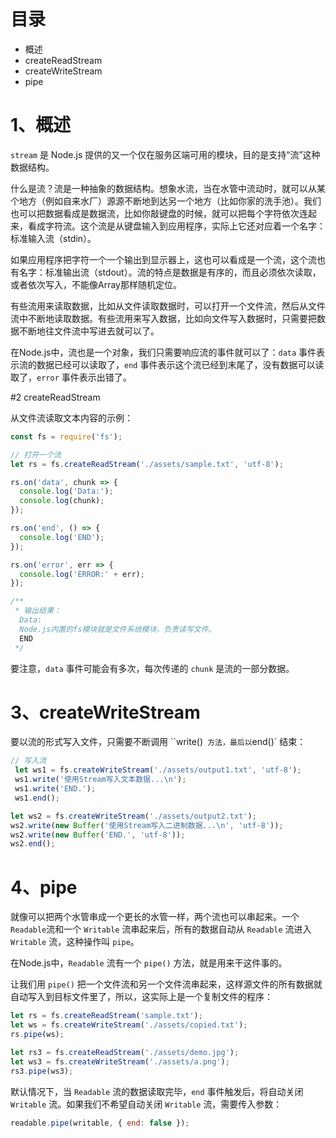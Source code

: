 # 目录

- 概述
- createReadStream
- createWriteStream
- pipe

# 1、概述

`stream` 是 Node.js 提供的又一个仅在服务区端可用的模块，目的是支持“流”这种数据结构。

什么是流？流是一种抽象的数据结构。想象水流，当在水管中流动时，就可以从某个地方（例如自来水厂）源源不断地到达另一个地方（比如你家的洗手池）。我们也可以把数据看成是数据流，比如你敲键盘的时候，就可以把每个字符依次连起来，看成字符流。这个流是从键盘输入到应用程序，实际上它还对应着一个名字：标准输入流（stdin）。

如果应用程序把字符一个一个输出到显示器上，这也可以看成是一个流，这个流也有名字：标准输出流（stdout）。流的特点是数据是有序的，而且必须依次读取，或者依次写入，不能像Array那样随机定位。

有些流用来读取数据，比如从文件读取数据时，可以打开一个文件流，然后从文件流中不断地读取数据。有些流用来写入数据，比如向文件写入数据时，只需要把数据不断地往文件流中写进去就可以了。

在Node.js中，流也是一个对象，我们只需要响应流的事件就可以了：`data` 事件表示流的数据已经可以读取了，`end` 事件表示这个流已经到末尾了，没有数据可以读取了，`error` 事件表示出错了。

#2 createReadStream

从文件流读取文本内容的示例：

```js
const fs = require('fs');

// 打开一个流
let rs = fs.createReadStream('./assets/sample.txt', 'utf-8');

rs.on('data', chunk => {
  console.log('Data:');
  console.log(chunk);
});

rs.on('end', () => {
  console.log('END');
});

rs.on('error', err => {
  console.log('ERROR:' + err);
});

/** 
 * 输出结果：
  Data:
  Node.js内置的fs模块就是文件系统模块，负责读写文件。
  END
 */
```

要注意，`data` 事件可能会有多次，每次传递的 `chunk` 是流的一部分数据。

# 3、createWriteStream

要以流的形式写入文件，只需要不断调用 ``write()` 方法，最后以`end()` 结束：

```js
// 写入流
 let ws1 = fs.createWriteStream('./assets/output1.txt', 'utf-8');
 ws1.write('使用Stream写入文本数据...\n');
 ws1.write('END.');
 ws1.end();

let ws2 = fs.createWriteStream('./assets/output2.txt');
ws2.write(new Buffer('使用Stream写入二进制数据...\n', 'utf-8'));
ws2.write(new Buffer('END.', 'utf-8'));
ws2.end();
```

# 4、pipe

就像可以把两个水管串成一个更长的水管一样，两个流也可以串起来。一个 `Readable`流和一个 `Writable` 流串起来后，所有的数据自动从 `Readable` 流进入 `Writable` 流，这种操作叫 `pipe`。

在Node.js中，`Readable` 流有一个 `pipe()` 方法，就是用来干这件事的。

让我们用 `pipe()` 把一个文件流和另一个文件流串起来，这样源文件的所有数据就自动写入到目标文件里了，所以，这实际上是一个复制文件的程序：

```js
let rs = fs.createReadStream('sample.txt');
let ws = fs.createWriteStream('./assets/copied.txt');
rs.pipe(ws);

let rs3 = fs.createReadStream('./assets/demo.jpg');
let ws3 = fs.createWriteStream('./assets/a.png');
rs3.pipe(ws3);
```

默认情况下，当 `Readable` 流的数据读取完毕，`end` 事件触发后，将自动关闭 `Writable` 流。如果我们不希望自动关闭 `Writable` 流，需要传入参数：

```js
readable.pipe(writable, { end: false });
```